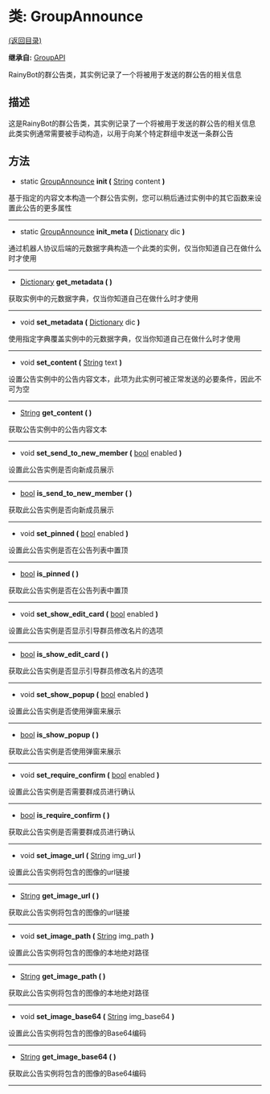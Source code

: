 # 类: GroupAnnounce  
[(返回目录)](README.md)  
  
**继承自:** [GroupAPI](GroupAPI.md)  
  
RainyBot的群公告类，其实例记录了一个将被用于发送的群公告的相关信息  
  
## 描述  
  
这是RainyBot的群公告类，其实例记录了一个将被用于发送的群公告的相关信息   
此类实例通常需要被手动构造，以用于向某个特定群组中发送一条群公告  
  
## 方法 
  
- static [GroupAnnounce](GroupAnnounce.md) **init (** [String](https://docs.godotengine.org/en/latest/classes/class_string.html) content **)**  
  
基于指定的内容文本构造一个群公告实例，您可以稍后通过实例中的其它函数来设置此公告的更多属性  
  
---  
  
- static [GroupAnnounce](GroupAnnounce.md) **init_meta (** [Dictionary](https://docs.godotengine.org/en/latest/classes/class_dictionary.html) dic **)**  
  
通过机器人协议后端的元数据字典构造一个此类的实例，仅当你知道自己在做什么时才使用  
  
---  
  
- [Dictionary](https://docs.godotengine.org/en/latest/classes/class_dictionary.html) **get_metadata ( )**  
  
获取实例中的元数据字典，仅当你知道自己在做什么时才使用  
  
---  
  
- void **set_metadata (** [Dictionary](https://docs.godotengine.org/en/latest/classes/class_dictionary.html) dic **)**  
  
使用指定字典覆盖实例中的元数据字典，仅当你知道自己在做什么时才使用  
  
---  
  
- void **set_content (** [String](https://docs.godotengine.org/en/latest/classes/class_string.html) text **)**  
  
设置公告实例中的公告内容文本，此项为此实例可被正常发送的必要条件，因此不可为空  
  
---  
  
- [String](https://docs.godotengine.org/en/latest/classes/class_string.html) **get_content ( )**  
  
获取公告实例中的公告内容文本  
  
---  
  
- void **set_send_to_new_member (** [bool](https://docs.godotengine.org/en/latest/classes/class_bool.html) enabled **)**  
  
设置此公告实例是否向新成员展示  
  
---  
  
- [bool](https://docs.godotengine.org/en/latest/classes/class_bool.html) **is_send_to_new_member ( )**  
  
获取此公告实例是否向新成员展示  
  
---  
  
- void **set_pinned (** [bool](https://docs.godotengine.org/en/latest/classes/class_bool.html) enabled **)**  
  
设置此公告实例是否在公告列表中置顶  
  
---  
  
- [bool](https://docs.godotengine.org/en/latest/classes/class_bool.html) **is_pinned ( )**  
  
获取此公告实例是否在公告列表中置顶  
  
---  
  
- void **set_show_edit_card (** [bool](https://docs.godotengine.org/en/latest/classes/class_bool.html) enabled **)**  
  
设置此公告实例是否显示引导群员修改名片的选项  
  
---  
  
- [bool](https://docs.godotengine.org/en/latest/classes/class_bool.html) **is_show_edit_card ( )**  
  
获取此公告实例是否显示引导群员修改名片的选项  
  
---  
  
- void **set_show_popup (** [bool](https://docs.godotengine.org/en/latest/classes/class_bool.html) enabled **)**  
  
设置此公告实例是否使用弹窗来展示  
  
---  
  
- [bool](https://docs.godotengine.org/en/latest/classes/class_bool.html) **is_show_popup ( )**  
  
获取此公告实例是否使用弹窗来展示  
  
---  
  
- void **set_require_confirm (** [bool](https://docs.godotengine.org/en/latest/classes/class_bool.html) enabled **)**  
  
设置此公告实例是否需要群成员进行确认  
  
---  
  
- [bool](https://docs.godotengine.org/en/latest/classes/class_bool.html) **is_require_confirm ( )**  
  
获取此公告实例是否需要群成员进行确认  
  
---  
  
- void **set_image_url (** [String](https://docs.godotengine.org/en/latest/classes/class_string.html) img_url **)**  
  
设置此公告实例将包含的图像的url链接  
  
---  
  
- [String](https://docs.godotengine.org/en/latest/classes/class_string.html) **get_image_url ( )**  
  
获取此公告实例将包含的图像的url链接  
  
---  
  
- void **set_image_path (** [String](https://docs.godotengine.org/en/latest/classes/class_string.html) img_path **)**  
  
设置此公告实例将包含的图像的本地绝对路径  
  
---  
  
- [String](https://docs.godotengine.org/en/latest/classes/class_string.html) **get_image_path ( )**  
  
获取此公告实例将包含的图像的本地绝对路径  
  
---  
  
- void **set_image_base64 (** [String](https://docs.godotengine.org/en/latest/classes/class_string.html) img_base64 **)**  
  
设置此公告实例将包含的图像的Base64编码  
  
---  
  
- [String](https://docs.godotengine.org/en/latest/classes/class_string.html) **get_image_base64 ( )**  
  
获取此公告实例将包含的图像的Base64编码  
  
---  
  

